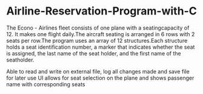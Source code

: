 # Airline-Reservation-Program-with-C

The Econo - Airlines fleet consists of one plane with a seatingcapacity of 12. It makes one flight daily.The aircraft seating is arranged in 6 rows with 2 seats per row.The program uses an array of 12 structures.Each structure holds a seat identification number, a marker that indicates whether the seat is assigned, the last name of the seat holder, and the first name of the seatholder.

Able to read and write on external file, log all changes made and save file for later use
UI allows for seat selection on the plane and shows passenger name with corresponding seats
